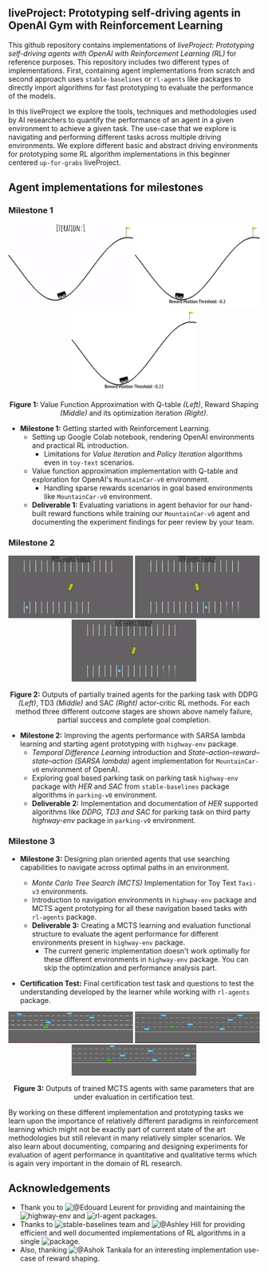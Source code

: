 ## liveProject: Prototyping self-driving agents in OpenAI Gym with Reinforcement Learning

This github repository contains implementations of _liveProject: Prototyping self-driving agents with OpenAI with Reinforcement Learning (RL)_ for reference purposes. This repository includes two different types of implementations. First, containing agent implementations from scratch and second approach uses `stable-baselines` or `rl-agents` like packages to directly import algorithms for fast prototyping to evaluate the performance of the models.  

In this liveProject we explore the tools, techniques and methodologies used by AI researchers to quantify the performance of an agent in a given environment to achieve a given task. The use-case that we explore is navigating and performing different tasks across multiple driving environments. We explore different basic and abstract driving environments for prototyping some RL algorithm implementations in this beginner centered `up-for-grabs` liveProject.  

## Agent implementations for  milestones

### Milestone 1

<p align="center">
  <img src="milestone-one/result-outputs-gifs/gif-output-value-function-approximation.gif" width="250" />
  <img src="milestone-one/gif-outputs/reward-threshold-0.2.gif" width="250" />
  <img src="milestone-one/gif-outputs/reward-threshold-0.22.gif" width="250" />
</p>
<p align="center">
<b>Figure 1:</b> Value Function Approximation with Q-table <em>(Left)</em>, Reward Shaping <em>(Middle)</em> and its optimization iteration <em>(Right)</em>.
</p>

* __Milestone 1:__ Getting started with Reinforcement Learning.
  * Setting up Google Colab notebook, rendering OpenAI environments and practical RL introduction.
    * Limitations for _Value Iteration_ and _Policy Iteration_ algorithms even in `toy-text` scenarios.
  * Value function approximation implementation with Q-table and exploration for OpenAI's `MountainCar-v0` environment.
    * Handling sparse rewards scenarios in goal based environments like `MountainCar-v0` environment.
  * __Deliverable 1:__ Evaluating variations in agent behavior for our hand-built reward functions while training our `MountainCar-v0` agent and documenting the experiment findings for peer review by your team.

### Milestone 2

<p align="center">
  <img src="deliverables/assets/deliverable-two-gifs/deliverable-two-ddpg-output.gif" width="250" />
  <img src="deliverables/assets/deliverable-two-gifs/deliverable-two-td3-output.gif" width="250" />
  <img src="deliverables/assets/deliverable-two-gifs/deliverable-two-sac-output.gif" width="250" />
</p>
<p align="center">
<b>Figure 2:</b> Outputs of partially trained agents for the parking task with DDPG <em>(Left)</em>, TD3 <em>(Middle)</em> and SAC <em>(Right)</em> actor-critic RL methods. For each method three different outcome stages are shown above namely failure, partial success and complete goal completion.
</p>

* __Milestone 2:__ Improving the agents performance with SARSA lambda learning and starting agent prototyping with `highway-env` package.
  * _Temporal Difference Learning_ introduction and _State–action–reward–state–action (SARSA lambda)_ agent implementation for `MountainCar-v0` environment of OpenAI.
  * Exploring goal based parking task on parking task `highway-env` package with _HER_ and _SAC_ from `stable-baselines` package algorithms in `parking-v0` environment.
  * __Deliverable 2:__ Implementation and documentation of _HER_ supported algorithms like _DDPG, TD3 and SAC_ for parking task on third party _highway-env_ package in `parking-v0` environment.

### Milestone 3

* __Milestone 3:__ Designing plan oriented agents that use searching capabilities to navigate across optimal paths in an environment.
  * _Monte Carlo Tree Search (MCTS)_ Implementation for Toy Text `Taxi-v3` environments.
  * Introduction to navigation environments in `highway-env` package and MCTS agent prototyping for all these navigation based tasks with `rl-agents` package.
  * __Deliverable 3:__ Creating a MCTS learning and evaluation functional structure to evaluate the agent performance for different environments present in `highway-env` package.
    * The current generic implementation doesn't work optimally for these different environments in `highway-env` package. You can skip the optimization and performance analysis part.

* __Certification Test:__ Final certification test task and questions to test the understanding developed by the learner while working with `rl-agents` package.

<p align="center">
  <img src="certification-test/assets/certification-test-output/mcts-agent.gif" width="250" />
  <img src="certification-test/assets/certification-test-output/mcts-gape-agent.gif" width="250" />
  <img src="certification-test/assets/certification-test-output/mcts-opd-agent.gif" width="250" />
</p>
<p align="center"><b>Figure 3:</b> Outputs of trained MCTS agents with same parameters that are under evaluation in certification test.</p>

By working on these different implementation and prototyping tasks we learn upon the importance of relatively different paradigms in reinforcement learning which might not be exactly part of current state of the art methodologies but still relevant in many relatively simpler scenarios. We also learn about documenting, comparing and designing experiments for evaluation of agent performance in quantitative and qualitative terms which is again very important in the domain of RL research.  

## Acknowledgements

* Thank you to ![@Edouard Leurent](https://github.com/eleurent) for providing and maintaining the ![`highway-env`](https://github.com/eleurent/highway-env) and ![`rl-agent`](https://github.com/eleurent/rl-agents) packages.
* Thanks to ![`stable-baselines`](https://github.com/hill-a/stable-baselines) team and  ![@Ashley Hill ](https://github.com/hill-a) for providing efficient and well documented implementations of RL algorithms in a single ![package](https://github.com/hill-a/stable-baselines).
* Also, thanking  ![@Ashok Tankala](https://github.com/tankala) for an interesting implementation use-case of reward shaping.
